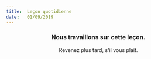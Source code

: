 ```yaml
---
title:  Leçon quotidienne
date:   01/09/2019
---
```


### <center>Nous travaillons sur cette leçon.</center>
<center>Revenez plus tard, s'il vous plaît.</center>